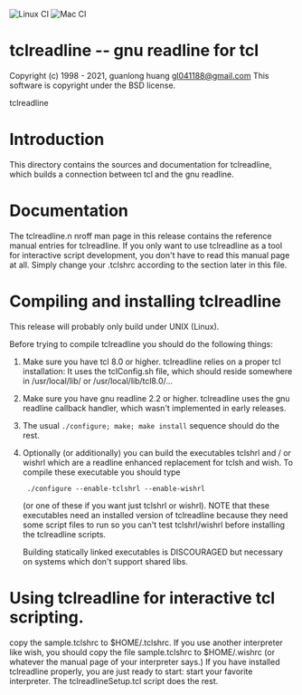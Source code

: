 ![Linux CI](https://github.com/flightaware/tclreadline/workflows/Linux%20CI/badge.svg)
![Mac CI](https://github.com/flightaware/tclreadline/workflows/Mac%20CI/badge.svg)

# tclreadline -- gnu readline for tcl

Copyright (c) 1998 - 2021, guanlong huang <gl041188@gmail.com>
This software is copyright under the BSD license.



tclreadline


Introduction
===============

This directory contains the sources and documentation for tclreadline,
which builds a connection between tcl and the gnu readline.

Documentation
================

The tclreadline.n nroff man page in this release contains the reference
manual entries for tclreadline.  If you only want to use tclreadline as
a tool for interactive script development,  you don't have to read this
manual page at all.  Simply change your .tclshrc according to the section
later in this file.

Compiling and installing tclreadline
=======================================

This release will probably only build under UNIX (Linux).

Before trying to compile tclreadline you should do the following things:

1. Make sure you have tcl 8.0 or higher. 
   tclreadline relies on a proper tcl installation:
   It uses the tclConfig.sh file, which should reside somewhere
   in /usr/local/lib/ or /usr/local/lib/tcl8.0/...

2. Make sure you have gnu readline 2.2 or higher.
   tclreadline uses the gnu readline callback handler, which
   wasn't implemented in early releases.

3. The usual `./configure; make; make install` sequence should do the rest.

4. Optionally (or additionally) you can build the executables
   tclshrl and / or wishrl which are a readline enhanced replacement
   for tclsh and wish. To compile these executable you should type

        ./configure --enable-tclshrl --enable-wishrl

    (or one of these if you want just tclshrl or wishrl).
    NOTE that these executables need an installed version of
    tclreadline because they need some script files to run
    so you can't test tclshrl/wishrl before installing
    the tclreadline scripts.

    Building statically linked executables is DISCOURAGED
    but necessary on systems which don't support shared libs.


Using tclreadline for interactive tcl scripting.
================================================

copy the sample.tclshrc to $HOME/.tclshrc. If you use another interpreter
like wish, you should copy the file sample.tclshrc to $HOME/.wishrc
(or whatever the manual page of your interpreter says.) If you have
installed tclreadline properly, you are just ready to start:
start your favorite interpreter. The tclreadlineSetup.tcl script
does the rest.

